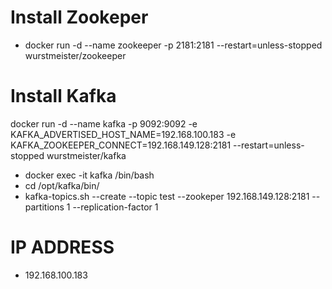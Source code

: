 # Install Zookeper

- docker run -d --name zookeeper -p 2181:2181 --restart=unless-stopped wurstmeister/zookeeper

# Install Kafka

docker run -d --name kafka -p 9092:9092 -e KAFKA_ADVERTISED_HOST_NAME=192.168.100.183 -e KAFKA_ZOOKEEPER_CONNECT=192.168.149.128:2181 --restart=unless-stopped wurstmeister/kafka

- docker exec -it kafka /bin/bash
- cd /opt/kafka/bin/
- kafka-topics.sh --create --topic test --zookeper 192.168.149.128:2181 --partitions 1 --replication-factor 1

# IP ADDRESS

- 192.168.100.183
